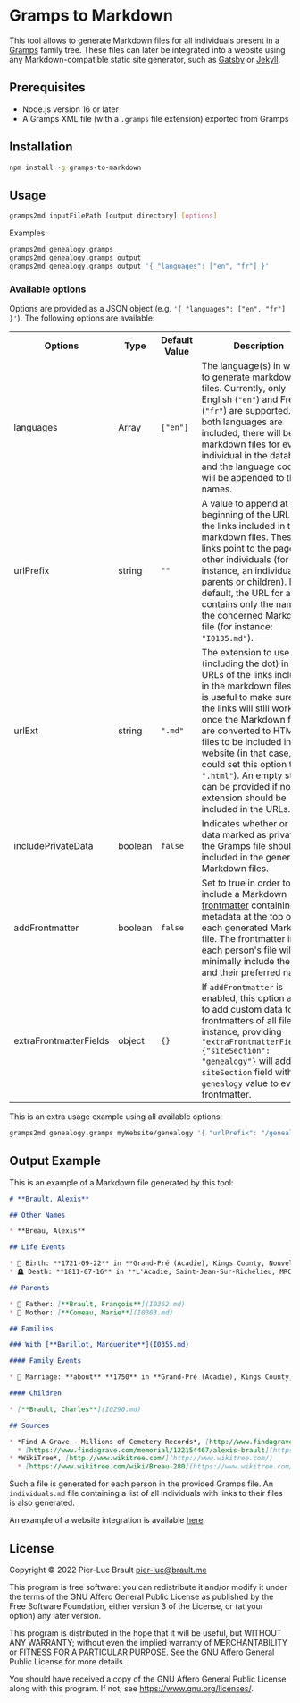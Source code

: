 # Gramps to Markdown

This tool allows to generate Markdown files for all individuals present in a [Gramps](https://gramps-project.org/) family tree. These
files can later be integrated into a website using any
Markdown-compatible static site generator, such as [Gatsby](https://www.gatsbyjs.com/)
or [Jekyll](https://jekyllrb.com/).

## Prerequisites

* Node.js version 16 or later
* A Gramps XML file (with a `.gramps` file extension) exported from Gramps

## Installation

```sh
npm install -g gramps-to-markdown
```

## Usage

```sh
gramps2md inputFilePath [output directory] [options]
```

Examples:

```sh
gramps2md genealogy.gramps
gramps2md genealogy.gramps output
gramps2md genealogy.gramps output '{ "languages": ["en", "fr"] }'
```

### Available options

Options are provided as a JSON object (e.g. `'{ "languages": ["en", "fr"] }'`). The following options are available:

<table>
  <tr>
    <th>Options</th>
    <th>Type</th>
    <th>Default Value</th>
    <th>Description</th>
  </tr>
  <tr>
    <td>languages</td>
    <td>Array</td>
    <td><code>["en"]</code></td>
    <td>
      The language(s) in which to generate markdown files. Currently, only English (<code>"en"</code>) and French (<code>"fr"</code>) are supported.
      If both languages are included, there will be 2 markdown files for every individual in the database, and the
      language codes will be appended to their names.
    </td>
  </tr>
  <tr>
    <td>urlPrefix</td>
    <td>string</td>
    <td><code>""</code></td>
    <td>
      A value to append at the beginning of the URLs of the links
      included in the markdown files. These links point to the pages
      of other individuals (for instance, an individual's parents
      or children). By default, the URL for a link contains only the name
      of the concerned Markdown file (for instance: <code>"I0135.md"</code>).
    </td>
  </tr>
  <tr>
    <td>urlExt</td>
    <td>string</td>
    <td><code>".md"</code></td>
    <td>
      The extension to use (including the dot) in the URLs of the links included in the
      markdown files. This is useful to make sure that the links
      will still work once the Markdown files are converted to HTML files
      to be included in a website (in that case, you could set this option
      to <code>".html"</code>). An empty string can be provided if no file extension should
      be included in the URLs.
    </td>
  </tr>
  <tr>
    <td>includePrivateData</td>
    <td>boolean</td>
    <td><code>false</code></td>
    <td>
      Indicates whether or not data marked as private in the Gramps file should be included in the generated Markdown files.
    </td>
  </tr>
  <tr>
    <td>addFrontmatter</td>
    <td>boolean</td>
    <td><code>false</code></td>
    <td>
      Set to true in order to include a Markdown
      <a href="https://h.daily-dev-tips.com/what-exactly-is-frontmatter">frontmatter</a>
      containing metadata at the top of each generated
      Markdown file. The frontmatter in each person's file will minimally
      include their ID and their preferred name.
    </td>
  </tr>
  <tr>
    <td>extraFrontmatterFields</td>
    <td>object</td>
    <td><code>{}</code></td>
    <td>
      If <code>addFrontmatter</code> is enabled, this option allows
      to add custom data to the frontmatters of all files. For instance,
      providing <code>"extraFrontmatterFields": {"siteSection": "genealogy"}</code> will add a <code>siteSection</code> field with the <code>genealogy</code> value to every frontmatter.
    </td>
  </tr>  
</table>

This is an extra usage example using all available options:

```sh
gramps2md genealogy.gramps myWebsite/genealogy '{ "urlPrefix": "/genealogy/", "urlExt": ".html", "languages": ["en", "fr"], "includePrivateData": true, "addFrontmatter": true, "extraFrontmatterFields": {"siteSection": "genealogy"} }'
```

## Output Example

This is an example of a Markdown file generated by this tool:

```markdown
# **Brault, Alexis**

## Other Names

* **Breau, Alexis**

## Life Events  

* 🎂 Birth: **1721-09-22** in **Grand-Pré (Acadie), Kings County, Nouvelle-Écosse, Canada**  
* 🪦 Death: **1811-07-16** in **L'Acadie, Saint-Jean-Sur-Richelieu, MRC du Haut-Richelieu, Montérégie, Québec, Canada**  

## Parents

* 👨 Father: [**Brault, François**](I0362.md)  
* 👩 Mother: [**Comeau, Marie**](I0363.md)  

## Families

### With [**Barillot, Marguerite**](I0355.md)

#### Family Events

* 💒 Marriage: **about** **1750** in **Grand-Pré (Acadie), Kings County, Nouvelle-Écosse, Canada**

#### Children

* [**Brault, Charles**](I0290.md)

## Sources

* *Find A Grave - Millions of Cemetery Records*, [http://www.findagrave.com](http://www.findagrave.com)
  * [https://www.findagrave.com/memorial/122154467/alexis-brault](https://www.findagrave.com/memorial/122154467/alexis-brault)
* *WikiTree*, [http://www.wikitree.com/](http://www.wikitree.com/)
  * [https://www.wikitree.com/wiki/Breau-280](https://www.wikitree.com/wiki/Breau-280)

```

Such a file is generated for each person in the provided Gramps file.
An `individuals.md` file containing a list of all individuals with
links to their files is also generated.

An example of a website integration is available [here](https://plbrault.com/genealogy-en/).

## License

Copyright © 2022 Pier-Luc Brault <pier-luc@brault.me>

This program is free software: you can redistribute it and/or modify it under the terms of the GNU Affero General Public License as published by the Free Software Foundation, either version 3 of the License, or (at your option) any later version.

This program is distributed in the hope that it will be useful, but WITHOUT ANY WARRANTY; without even the implied warranty of MERCHANTABILITY or FITNESS FOR A PARTICULAR PURPOSE. See the GNU Affero General Public License for more details.

You should have received a copy of the GNU Affero General Public License along with this program. If not, see <https://www.gnu.org/licenses/>.